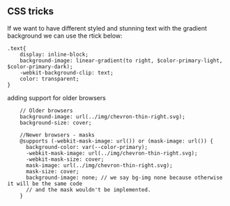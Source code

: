 ## CSS tricks

If we want to have different styled and stunning text with the gradient background we can use the rtick below:

```
.text{
    display: inline-block;
    background-image: linear-gradient(to right, $color-primary-light, $color-primary-dark);
    -webkit-background-clip: text;
    color: transparent;
}
```

adding support for older browsers

```
    // Older browsers 
    background-image: url(../img/chevron-thin-right.svg);
    background-size: cover;

    //Newer browsers - masks
    @supports (-webkit-mask-image: url()) or (mask-image: url()) {
      background-color: var(--color-primary);
      -webkit-mask-image: url(../img/chevron-thin-right.svg);
      -webkit-mask-size: cover;
      mask-image: url(../img/chevron-thin-right.svg);
      mask-size: cover;
      background-image: none; // we say bg-img none because otherwise it will be the same code
      // and the mask wouldn't be implemented.
    }
```
